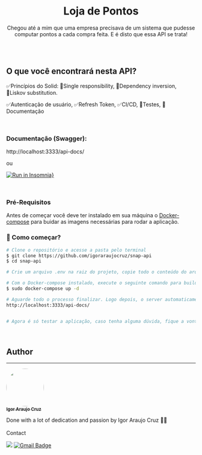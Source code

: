 <h1 align="center">Loja de Pontos</h1>
<p align="center">Chegou até a mim que uma empresa precisava de um sistema que pudesse computar pontos a cada compra feita. E é disto que essa API se trata!</p>
</br></br>

## O que você encontrará nesta API?
✅Princípios do Solid: 🔹Single responsibility, 🔹Dependency inversion, 🔹Liskov substitution.

✅Autenticação de usuário, ✅Refresh Token, ✅CI/CD,  🚧Testes, 🚧Documentação

</br>

### Documentação (Swagger):
http://localhost:3333/api-docs/

ou 

[![Run in Insomnia}](https://insomnia.rest/images/run.svg)](https://insomnia.rest/run/?label=Snap%20API&uri=https%3A%2F%2Fgithub.com%2Figoraraujocruz%2Fsnap_app%2Fblob%2Fmain%2FInsomnia_2022-10-26.json)



</br>

### Pré-Requisitos

Antes de começar você deve ter instalado em sua máquina o [Docker-compose](https://docs.docker.com/compose/install/) para buidar as imagens necessárias para rodar a aplicação.
</br>

### 🎲 Como começar?

```bash
# Clone o repositório e acesse a pasta pelo terminal
$ git clone https://github.com/igoraraujocruz/snap-api
$ cd snap-api

# Crie um arquivo .env na raiz do projeto, copie todo o conteúdo do arquivo .env.exemple e cole no .env para "setarmos" as variáveis de ambiente, ou insira as variáveis que preferir.

# Com o Docker-compose instalado, execute o seguinte comando para buildas as imagens.
$ sudo docker-compose up -d

# Aguarde todo o processo finalizar. Logo depois, o server automaticamente irá inicializar e já será possível acessar a documentação swagger.
http://localhost:3333/api-docs/


# Agora é só testar a aplicação, caso tenha alguma dúvida, fique a vontade para perguntar, meus contatos estão logo a baixo.

```
</br>


## Author
---

<a href="https://github.com/igoraraujocruz/">
 <img style="border-radius: 50%;" src="https://avatars.githubusercontent.com/u/67648421?s=460&u=649a2c0657c58ce0525ae98eecb9f2ef87b28da1&v=4" width="100px;" alt=""/>
 <br />
 <sub><b>Igor Araujo Cruz</b></sub></a> <a href="https://www.linkedin.com/in/igor-araujo-cruz-84a89111b/" title="Linkedin"></a>


Done with a lot of dedication and passion by Igor Araujo Cruz 👋🏽
</br></br>
Contact

[<img src="https://img.shields.io/badge/linkedin-%230077B5.svg?&style=for-the-badge&logo=linkedin&logoColor=white" />](https://www.linkedin.com/in/igor-araujo-cruz-84a89111b/)
[![Gmail Badge](https://img.shields.io/badge/-Gmail-c14438?style=for-the-badge&logo=Gmail&logoColor=white&link=mailto:seu_email)](mailto:igoraraujocruzz@gmail.com)